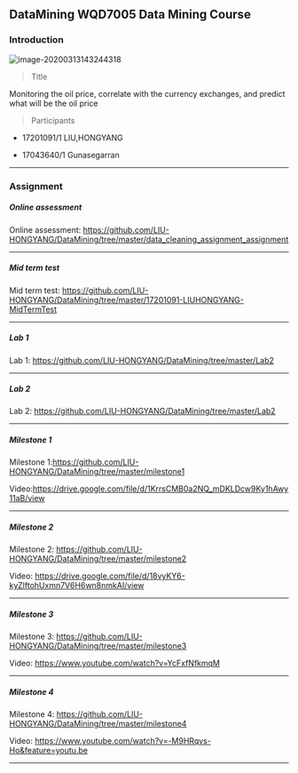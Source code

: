 ## DataMining WQD7005 Data Mining Course



### Introduction



![image-20200313143244318](https://tva1.sinaimg.cn/large/00831rSTgy1gcsafj84etj311y0sggr3.jpg)



> Title

Monitoring the oil price, correlate with the currency exchanges, and predict what will be the oil price



>  Participants



- 17201091/1 LIU,HONGYANG

- 17043640/1 Gunasegarran





___



### Assignment





##### Online assessment



Online assessment:  https://github.com/LIU-HONGYANG/DataMining/tree/master/data_cleaning_assignment_assignment



___



##### Mid term test



Mid term test: https://github.com/LIU-HONGYANG/DataMining/tree/master/17201091-LIUHONGYANG-MidTermTest



___



##### Lab 1



Lab 1: https://github.com/LIU-HONGYANG/DataMining/tree/master/Lab2





___



##### Lab 2



Lab 2: https://github.com/LIU-HONGYANG/DataMining/tree/master/Lab2



___



##### Milestone 1



Milestone 1:https://github.com/LIU-HONGYANG/DataMining/tree/master/milestone1



Video:https://drive.google.com/file/d/1KrrsCMB0a2NQ_mDKLDcw9Ky1hAwy11aB/view



___



##### Milestone 2



Milestone 2: https://github.com/LIU-HONGYANG/DataMining/tree/master/milestone2



Video: https://drive.google.com/file/d/18vyKY6-kyZlftohUxmn7V6H6wn8nmkAI/view



---



##### Milestone 3



Milestone 3: https://github.com/LIU-HONGYANG/DataMining/tree/master/milestone3



Video: https://www.youtube.com/watch?v=YcFxfNfkmqM



---



##### Milestone 4



Milestone 4:  https://github.com/LIU-HONGYANG/DataMining/tree/master/milestone4



Video:  https://www.youtube.com/watch?v=-M9HRqvs-Ho&feature=youtu.be



---



